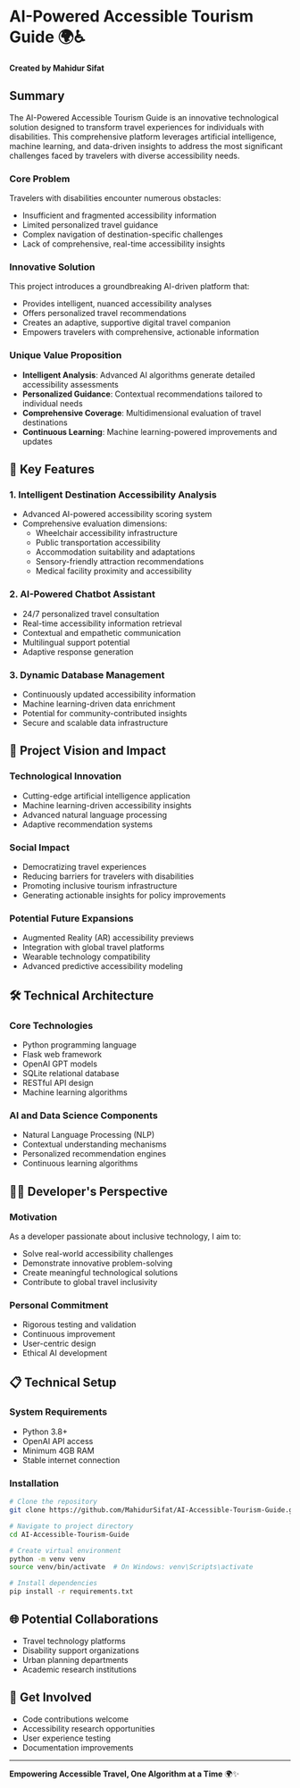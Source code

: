 # AI-Powered Accessible Tourism Guide 🌍♿️

**Created by Mahidur Sifat**

## Summary

The AI-Powered Accessible Tourism Guide is an innovative technological solution designed to transform travel experiences for individuals with disabilities. This comprehensive platform leverages artificial intelligence, machine learning, and data-driven insights to address the most significant challenges faced by travelers with diverse accessibility needs.

### Core Problem
Travelers with disabilities encounter numerous obstacles:
- Insufficient and fragmented accessibility information
- Limited personalized travel guidance
- Complex navigation of destination-specific challenges
- Lack of comprehensive, real-time accessibility insights

### Innovative Solution
This project introduces a groundbreaking AI-driven platform that:
- Provides intelligent, nuanced accessibility analyses
- Offers personalized travel recommendations
- Creates an adaptive, supportive digital travel companion
- Empowers travelers with comprehensive, actionable information

### Unique Value Proposition
- **Intelligent Analysis**: Advanced AI algorithms generate detailed accessibility assessments
- **Personalized Guidance**: Contextual recommendations tailored to individual needs
- **Comprehensive Coverage**: Multidimensional evaluation of travel destinations
- **Continuous Learning**: Machine learning-powered improvements and updates

## 🔬 Key Features

### 1. Intelligent Destination Accessibility Analysis
- Advanced AI-powered accessibility scoring system
- Comprehensive evaluation dimensions:
  - Wheelchair accessibility infrastructure
  - Public transportation accessibility
  - Accommodation suitability and adaptations
  - Sensory-friendly attraction recommendations
  - Medical facility proximity and accessibility

### 2. AI-Powered Chatbot Assistant
- 24/7 personalized travel consultation
- Real-time accessibility information retrieval
- Contextual and empathetic communication
- Multilingual support potential
- Adaptive response generation

### 3. Dynamic Database Management
- Continuously updated accessibility information
- Machine learning-driven data enrichment
- Potential for community-contributed insights
- Secure and scalable data infrastructure

## 🚀 Project Vision and Impact

### Technological Innovation
- Cutting-edge artificial intelligence application
- Machine learning-driven accessibility insights
- Advanced natural language processing
- Adaptive recommendation systems

### Social Impact
- Democratizing travel experiences
- Reducing barriers for travelers with disabilities
- Promoting inclusive tourism infrastructure
- Generating actionable insights for policy improvements

### Potential Future Expansions
- Augmented Reality (AR) accessibility previews
- Integration with global travel platforms
- Wearable technology compatibility
- Advanced predictive accessibility modeling

## 🛠 Technical Architecture

### Core Technologies
- Python programming language
- Flask web framework
- OpenAI GPT models
- SQLite relational database
- RESTful API design
- Machine learning algorithms

### AI and Data Science Components
- Natural Language Processing (NLP)
- Contextual understanding mechanisms
- Personalized recommendation engines
- Continuous learning algorithms

## 👨‍💻 Developer's Perspective

### Motivation
As a developer passionate about inclusive technology, I aim to:
- Solve real-world accessibility challenges
- Demonstrate innovative problem-solving
- Create meaningful technological solutions
- Contribute to global travel inclusivity

### Personal Commitment
- Rigorous testing and validation
- Continuous improvement
- User-centric design
- Ethical AI development

## 📋 Technical Setup

### System Requirements
- Python 3.8+
- OpenAI API access
- Minimum 4GB RAM
- Stable internet connection

### Installation
```bash
# Clone the repository
git clone https://github.com/MahidurSifat/AI-Accessible-Tourism-Guide.git

# Navigate to project directory
cd AI-Accessible-Tourism-Guide

# Create virtual environment
python -m venv venv
source venv/bin/activate  # On Windows: venv\Scripts\activate

# Install dependencies
pip install -r requirements.txt
```

## 🌐 Potential Collaborations
- Travel technology platforms
- Disability support organizations
- Urban planning departments
- Academic research institutions

## 🤝 Get Involved
- Code contributions welcome
- Accessibility research opportunities
- User experience testing
- Documentation improvements

---

**Empowering Accessible Travel, One Algorithm at a Time** 🌍✨
